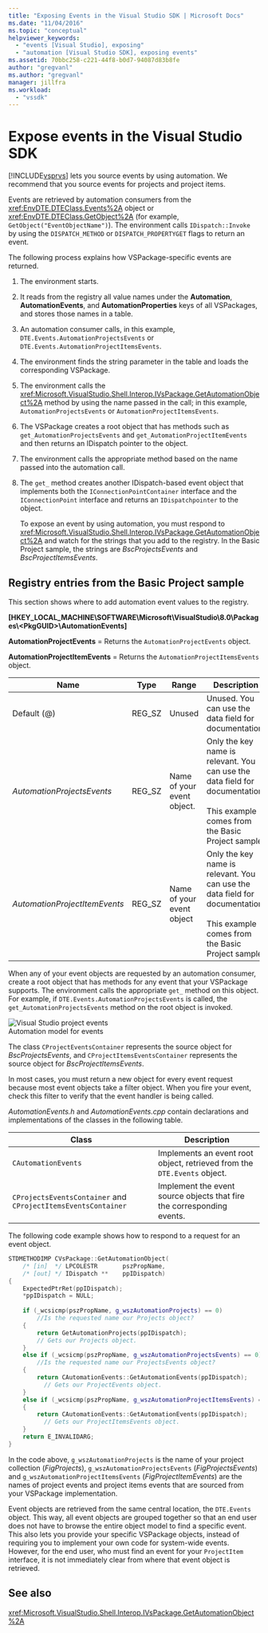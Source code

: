 ```yaml
---
title: "Exposing Events in the Visual Studio SDK | Microsoft Docs"
ms.date: "11/04/2016"
ms.topic: "conceptual"
helpviewer_keywords: 
  - "events [Visual Studio], exposing"
  - "automation [Visual Studio SDK], exposing events"
ms.assetid: 70bbc258-c221-44f8-b0d7-94087d83b8fe
author: "gregvanl"
ms.author: "gregvanl"
manager: jillfra
ms.workload: 
  - "vssdk"
---
```

# Expose events in the Visual Studio SDK
[!INCLUDE[vsprvs](../../code-quality/includes/vsprvs_md.md)] lets you source events by using automation. We recommend that you source events for projects and project items.  
  
 Events are retrieved by automation consumers from the <xref:EnvDTE.DTEClass.Events%2A> object or <xref:EnvDTE.DTEClass.GetObject%2A> (for example, `GetObject("EventObjectName")`). The environment calls `IDispatch::Invoke` by using the `DISPATCH_METHOD` or `DISPATCH_PROPERTYGET` flags to return an event.  
  
 The following process explains how VSPackage-specific events are returned.  
  
1. The environment starts.  
  
2. It reads from the registry all value names under the **Automation**, **AutomationEvents**, and **AutomationProperties** keys of all VSPackages, and stores those names in a table.  
  
3. An automation consumer calls, in this example, `DTE.Events.AutomationProjectsEvents` or `DTE.Events.AutomationProjectItemsEvents`.  
  
4. The environment finds the string parameter in the table and loads the corresponding VSPackage.  
  
5. The environment calls the <xref:Microsoft.VisualStudio.Shell.Interop.IVsPackage.GetAutomationObject%2A> method by using the name passed in the call; in this example, `AutomationProjectsEvents` or `AutomationProjectItemsEvents`.  
  
6. The VSPackage creates a root object that has methods such as `get_AutomationProjectsEvents` and `get_AutomationProjectItemEvents` and then returns an IDispatch pointer to the object.  
  
7. The environment calls the appropriate method based on the name passed into the automation call.  
  
8. The `get_` method creates another IDispatch-based event object that implements both the `IConnectionPointContainer` interface and the `IConnectionPoint` interface and returns an `IDispatchpointer` to the object.  
  
   To expose an event by using automation, you must respond to <xref:Microsoft.VisualStudio.Shell.Interop.IVsPackage.GetAutomationObject%2A> and watch for the strings that you add to the registry. In the Basic Project sample, the strings are *BscProjectsEvents* and *BscProjectItemsEvents*.  
  
## Registry entries from the Basic Project sample  
 This section shows where to add automation event values to the registry.  
  
 **[HKEY_LOCAL_MACHINE\SOFTWARE\Microsoft\VisualStudio\8.0\Packages\\<PkgGUID\>\AutomationEvents]**
  
 **AutomationProjectEvents** = Returns the `AutomationProjectEvents` object.  
  
 **AutomationProjectItemEvents** = Returns the `AutomationProjectItemsEvents` object.  
  
|Name|Type|Range|Description|  
|----------|----------|-----------|-----------------|  
|Default (@)|REG_SZ|Unused|Unused. You can use the data field for documentation.|  
|*AutomationProjectsEvents*|REG_SZ|Name of your event object.|Only the key name is relevant. You can use the data field for documentation.<br /><br /> This example comes from the Basic Project sample.|  
|*AutomationProjectItemEvents*|REG_SZ|Name of your event object|Only the key name is relevant. You can use the data field for documentation.<br /><br /> This example comes from the Basic Project sample.|  
  
 When any of your event objects are requested by an automation consumer, create a root object that has methods for any event that your VSPackage supports. The environment calls the appropriate `get_` method on this object. For example, if `DTE.Events.AutomationProjectsEvents` is called, the `get_AutomationProjectsEvents` method on the root object is invoked.  
  
 ![Visual Studio project events](../../extensibility/internals/media/projectevents.gif "ProjectEvents")  
Automation model for events  
  
 The class `CProjectEventsContainer` represents the source object for *BscProjectsEvents*, and `CProjectItemsEventsContainer` represents the source object for *BscProjectItemsEvents*.  
  
 In most cases, you must return a new object for every event request because most event objects take a filter object. When you fire your event, check this filter to verify that the event handler is being called.  
  
 *AutomationEvents.h* and *AutomationEvents.cpp* contain declarations and implementations of the classes in the following table.  
  
|Class|Description|  
|-----------|-----------------|  
|`CAutomationEvents`|Implements an event root object, retrieved from the `DTE.Events` object.|  
|`CProjectsEventsContainer` and `CProjectItemsEventsContainer`|Implement the event source objects that fire the corresponding events.|  
  
 The following code example shows how to respond to a request for an event object.  
  
```cpp  
STDMETHODIMP CVsPackage::GetAutomationObject(  
    /* [in]  */ LPCOLESTR       pszPropName,   
    /* [out] */ IDispatch **    ppIDispatch)  
{  
    ExpectedPtrRet(ppIDispatch);  
    *ppIDispatch = NULL;  
  
    if (_wcsicmp(pszPropName, g_wszAutomationProjects) == 0)   
        //Is the requested name our Projects object?  
    {  
        return GetAutomationProjects(ppIDispatch);  
        // Gets our Projects object.  
    }  
    else if (_wcsicmp(pszPropName, g_wszAutomationProjectsEvents) == 0)  
        //Is the requested name our ProjectsEvents object?  
    {  
        return CAutomationEvents::GetAutomationEvents(ppIDispatch);  
          // Gets our ProjectEvents object.  
    }  
    else if (_wcsicmp(pszPropName, g_wszAutomationProjectItemsEvents) == 0)  //Is the requested name our ProjectsItemsEvents object?  
    {  
        return CAutomationEvents::GetAutomationEvents(ppIDispatch);  
          // Gets our ProjectItemsEvents object.  
    }  
    return E_INVALIDARG;  
}  
```  
  
 In the code above, `g_wszAutomationProjects` is the name of your project collection (*FigProjects*), `g_wszAutomationProjectsEvents` (*FigProjectsEvents*) and `g_wszAutomationProjectItemsEvents` (*FigProjectItemEvents*) are the names of project events and project items events that are sourced from your VSPackage implementation.  
  
 Event objects are retrieved from the same central location, the `DTE.Events` object. This way, all event objects are grouped together so that an end user does not have to browse the entire object model to find a specific event. This also lets you provide your specific VSPackage objects, instead of requiring you to implement your own code for system-wide events. However, for the end user, who must find an event for your `ProjectItem` interface, it is not immediately clear from where that event object is retrieved.  
  
## See also  
 <xref:Microsoft.VisualStudio.Shell.Interop.IVsPackage.GetAutomationObject%2A>   
